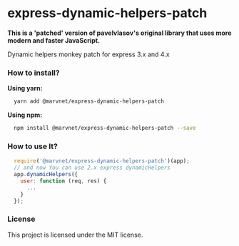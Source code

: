 express-dynamic-helpers-patch
==============================

**This is a 'patched' version of pavelvlasov's original library that uses more modern and faster JavaScript.** 

Dynamic helpers monkey patch for express 3.x and 4.x

### How to install?

**Using yarn:**
```bash
  yarn add @marvnet/express-dynamic-helpers-patch
```

**Using npm:**
```bash
  npm install @marvnet/express-dynamic-helpers-patch --save
```

### How to use It?

```js
  require('@marvnet/express-dynamic-helpers-patch')(app);
  // and now You can use 2.x express dynamicHelpers
  app.dynamicHelpers({
    user: function (req, res) {
      ...
    }
  });
```

### License
This project is licensed under the MIT license.
